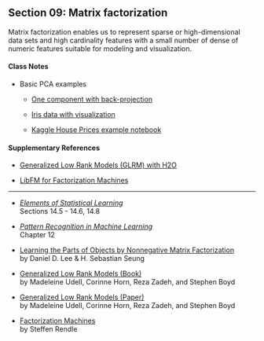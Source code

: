 ## Section 09: Matrix factorization

Matrix factorization enables us to represent sparse or high-dimensional data 
sets and high cardinality features with a small number of dense of numeric 
features suitable for modeling and visualization.

#### Class Notes 

* Basic PCA examples

  * [One component with back-projection](../02_analytical_data_prep/src/py_part_2_feature_extraction.ipynb)
  
  * [Iris data with visualization](src/py_part_9_iris_pca.ipynb)
  
  * [Kaggle House Prices example notebook](src/py_part_9_kaggle_GLRM_example.ipynb)

#### Supplementary References

* [Generalized Low Rank Models (GLRM) with H2O](http://docs.h2o.ai/h2o-tutorials/latest-stable/tutorials/glrm/glrm-tutorial.html)

* [LibFM for Factorization Machines](http://libfm.org/)

***

* [*Elements of Statistical Learning*](http://statweb.stanford.edu/~tibs/ElemStatLearn/printings/ESLII_print10.pdf)</br>
Sections 14.5 - 14.6, 14.8

* [*Pattern Recognition in Machine Learning*](http://users.isr.ist.utl.pt/~wurmd/Livros/school/Bishop%20-%20Pattern%20Recognition%20And%20Machine%20Learning%20-%20Springer%20%202006.pdf)</br>
Chapter 12

* [Learning the Parts of Objects by Nonnegative Matrix Factorization](https://www.cs.princeton.edu/courses/archive/spring12/cos424/pdf/lee-seung.pdf)</br>
by Daniel D. Lee & H. Sebastian Seung

* [Generalized Low Rank Models (Book)](http://www.web.stanford.edu/~boyd/papers/pdf/glrm.pdf)</br>
by Madeleine Udell, Corinne Horn, Reza Zadeh, and Stephen Boyd

* [Generalized Low Rank Models (Paper)](https://stanford.edu/~rezab/nips2014workshop/submits/glrm.pdf)</br>
by Madeleine Udell, Corinne Horn, Reza Zadeh, and Stephen Boyd

* [Factorization Machines](http://www.algo.uni-konstanz.de/members/rendle/pdf/Rendle2010FM.pdf)</br>
by Steffen Rendle

